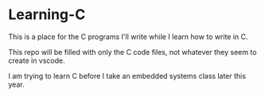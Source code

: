 # Learning-C
This is a place for the C programs I'll write while I learn how to write in C.

This repo will be filled with only the C code files, not whatever they seem to create in vscode.

I am trying to learn C before I take an embedded systems class later this year.
